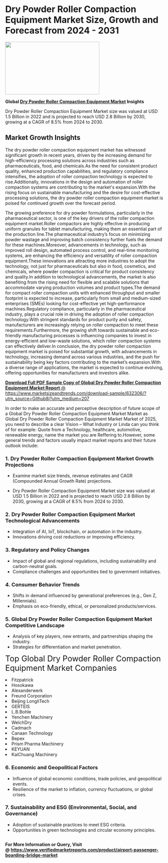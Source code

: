 <H1>Dry Powder Roller Compaction Equipment Market Size, Growth and Forecast from 2024 - 2031</H1><img class="aligncenter size-medium wp-image-584254" src="https://thirdeyenews.in/wp-content/uploads/2024/09/Global-Market-Research-300x168.jpeg" alt="" width="300" height="168" /><p><strong>Global&nbsp;<a href="https://www.marketsizeandtrends.com/download-sample/632306/?utm_source=Github8j?utm_medium=207">Dry Powder Roller Compaction Equipment Market</a> Insights</strong></p><p>Dry Powder Roller Compaction Equipment Market size was valued at USD 1.5 Billion in 2022 and is projected to reach USD 2.8 Billion by 2030, growing at a CAGR of 8.5% from 2024 to 2030.</p><p><h2>Market Growth Insights</h2> <p>The dry powder roller compaction equipment market has witnessed significant growth in recent years, driven by the increasing demand for high-efficiency processing solutions across industries such as pharmaceuticals, food, and chemicals.As the need for consistent product quality, enhanced production capabilities, and regulatory compliance intensifies, the adoption of roller compaction technology is expected to rise.Additionally, innovations in the design and automation of roller compaction systems are contributing to the market's expansion.With the rising focus on sustainable manufacturing and the desire for cost-effective processing solutions, the dry powder roller compaction equipment market is poised for continued growth over the forecast period.</p> <p><a href="your-download-link-here"></a></p> <p>The growing preference for dry powder formulations, particularly in the pharmaceutical sector, is one of the key drivers of the roller compaction equipment market.Roller compactors are highly effective in producing uniform granules for tablet manufacturing, making them an essential part of the production line.The pharmaceutical industry’s focus on minimizing powder wastage and improving batch consistency further fuels the demand for these machines.Moreover, advancements in technology, such as improved roll design, automated process control, and real-time monitoring systems, are enhancing the efficiency and versatility of roller compaction equipment.These innovations are attracting more industries to adopt the technology, not just for pharmaceuticals but also in food, cosmetics, and chemicals, where powder compaction is critical for product consistency and quality.In addition to technological advancements, the market is also benefiting from the rising need for flexible and scalable solutions that accommodate varying production volumes and product types.The demand for compact roller compaction units with enhanced throughput and smaller footprint is expected to increase, particularly from small and medium-sized enterprises (SMEs) looking for cost-effective yet high-performance machines.Regulatory compliance, particularly in the pharmaceutical industry, plays a crucial role in driving the adoption of roller compaction technology.With stringent standards for product purity and safety, manufacturers are increasingly relying on roller compaction to meet these requirements.Furthermore, the growing shift towards sustainable and eco-friendly manufacturing processes is influencing companies to invest in energy-efficient and low-waste solutions, which roller compaction systems can effectively deliver.In conclusion, the dry powder roller compaction equipment market is poised for substantial growth, with advancements in technology, increasing demand across various industries, and the push for sustainability being key factors contributing to the market’s expansion.With a diverse range of applications, the market is expected to continue evolving, offering opportunities for manufacturers and investors alike.<p><a href="your-link-here"></p><p><span class=""><strong>Download Full PDF Sample Copy of Global Dry Powder Roller Compaction Equipment Market Report</strong> @ <a href="https://www.marketsizeandtrends.com/download-sample/632306/?utm_source=Github8j?utm_medium=207" target="_blank">https://www.marketsizeandtrends.com/download-sample/632306/?utm_source=Github8j?utm_medium=207</a></span></p><p>In order to make an accurate and perceptive description of future scope of a Global&nbsp;Dry Powder Roller Compaction Equipment Market Market as Global&nbsp;Dry Powder Roller Compaction Equipment Market Market of 2025, you need to describe a clear Vision &ndash; What Industry or Linda can you think of for example: Quote from a Technology, healthcare, automotive, renewable energy, name the market you are Reffering to.However, some general trends and factors usually impact market reports and their future outlook include:</p><h3>1.&nbsp;<strong>Dry Powder Roller Compaction Equipment Market Growth Projections</strong></h3><ul><li>Examine market size trends, revenue estimates and CAGR (Compounded Annual Growth Rate) projections.</li><li><p>Dry Powder Roller Compaction Equipment Market size was valued at USD 1.5 Billion in 2022 and is projected to reach USD 2.8 Billion by 2030, growing at a CAGR of 8.5% from 2024 to 2030.</p></li></ul><h3>2.&nbsp;<strong>Dry Powder Roller Compaction Equipment Market Technological Advancements</strong></h3><ul><li>Integration of AI, IoT, blockchain, or automation in the industry.</li><li>Innovations driving cost reductions or improving efficiency.</li></ul><h3>3.&nbsp;<strong>Regulatory and Policy Changes</strong></h3><ul><li>Impact of global and regional regulations, including sustainability and carbon-neutral goals.</li><li>Compliance challenges and opportunities tied to government initiatives.</li></ul><h3>4.&nbsp;<strong>Consumer Behavior Trends</strong></h3><ul><li>Shifts in demand influenced by generational preferences (e.g., Gen Z, Millennials).</li><li>Emphasis on eco-friendly, ethical, or personalized products/services.</li></ul><h3>5.&nbsp;<strong>Global Dry Powder Roller Compaction Equipment Market Competitive Landscape</strong></h3><ul><li>Analysis of key players, new entrants, and partnerships shaping the industry.</li><li>Strategies for differentiation and market penetration.</li></ul><p data-pm-slice="1 1 []"><span style="color: inherit; font-family: inherit; font-size: 25px;">Top Global Dry Powder Roller Compaction Equipment Market Companies</span></p><div class="" data-test-id=""><p><li>Fitzpatrick</li><li> Hosokawa</li><li> Alexanderwerk</li><li> Freund Corporation</li><li> Beijing LongliTech</li><li> GERTEIS</li><li> L.B.Bohle</li><li> Yenchen Machinery</li><li> WelchDry</li><li> Cadmach</li><li> Canaan Technology</li><li> Bepex</li><li> Prism Pharma Machinery</li><li> KEYUAN</li><li> KaiChuang Machinery</li></p></div><h3>6.&nbsp;<strong>Economic and Geopolitical Factors</strong></h3><ul><li>Influence of global economic conditions, trade policies, and geopolitical events.</li><li>Resilience of the market to inflation, currency fluctuations, or global crises.</li></ul><h3>7.&nbsp;<strong>Sustainability and ESG (Environmental, Social, and Governance)</strong></h3><ul><li>Adoption of sustainable practices to meet ESG criteria.</li><li>Opportunities in green technologies and circular economy principles.</li></ul><h2><strong style="font-size: 14px;">For More Information or Query, Visit @&nbsp;</strong><a style="background-color: #ffffff; font-size: 14px;" href="https://www.marketsizeandtrends.com/report/dry-powder-roller-compaction-equipment-market/" target="_blank">https://www.verifiedmarketreports.com/product/airport-passenger-boarding-bridge-market</a></h2>